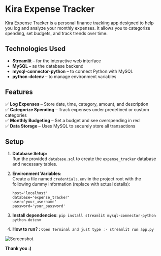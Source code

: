 # Kira Expense Tracker

Kira Expense Tracker is a personal finance tracking app designed to help you log and analyze your monthly expenses. It allows you to categorize spending, set budgets, and track trends over time.

## Technologies Used
- **Streamlit** – for the interactive web interface  
- **MySQL** – as the database backend  
- **mysql-connector-python** – to connect Python with MySQL  
- **python-dotenv** – to manage environment variables  

## Features
✅ **Log Expenses** – Store date, time, category, amount, and description  
✅ **Categorize Spending** – Track expenses under predefined or custom categories  
✅ **Monthly Budgeting** – Set a budget and see overspending in red  
✅ **Data Storage** – Uses MySQL to securely store all transactions  

## Setup

1. **Database Setup:**  
   Run the provided `database.sql` to create the `expense_tracker` database and necessary tables.

2. **Environment Variables:**  
   Create a file named `credentials.env` in the project root with the following dummy information (replace with actual details):
   ```env
   host='localhost'
   database='expense_tracker'
   user='your_username'
   password='your_password'

3. **Install dependencies:**
``` pip install streamlit mysql-connector-python python-dotenv ```


4. **How to run? :**
``` Open Terminal and just type :- streamlit run app.py ```

![Screenshot]()

**Thank you :)**